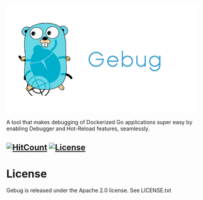 ![Alt text](assets/logo.png?raw=true"Gebug")

A tool that makes debugging of Dockerized Go applications super easy by enabling Debugger and Hot-Reload features, seamlessly.  

[![HitCount](http://hits.dwyl.com/moshebe/gebug.svg)](http://hits.dwyl.com/moshebe/gebug)
[![License](https://img.shields.io/badge/License-Apache%202.0-blue.svg)](https://opensource.org/licenses/Apache-2.0)
---

# License
Gebug is released under the Apache 2.0 license. See LICENSE.txt






